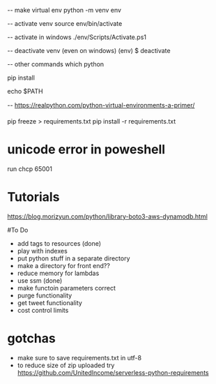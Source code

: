 -- make virtual env
python -m venv env

-- activate venv
source env/bin/activate

-- activate in windows
./env/Scripts/Activate.ps1


-- deactivate venv (even on windows)
(env) $ deactivate

-- other commands
which python

pip install <package>

echo $PATH

-- https://realpython.com/python-virtual-environments-a-primer/


pip freeze > requirements.txt
pip install -r requirements.txt


# unicode error in poweshell
run chcp 65001

# Tutorials
https://blog.morizyun.com/python/library-boto3-aws-dynamodb.html

#To Do
- add tags to resources (done)
- play with indexes
- put python stuff in a separate directory
- make a directory for front end??
- reduce memory for lambdas
- use ssm (done)
- make functoin parameters correct
- purge functionality
- get tweet functionality
- cost control limits

# gotchas
- make sure to save requirements.txt in utf-8
- to reduce size of zip uploaded try https://github.com/UnitedIncome/serverless-python-requirements